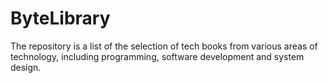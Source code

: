 # ByteLibrary
The repository is a list of the selection of tech books from various areas of technology, including programming, software development and system design.
